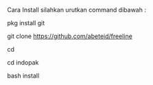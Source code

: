 Cara Install silahkan urutkan command dibawah :

pkg install git

git clone https://github.com/abeteid/freeline

cd

cd indopak

bash install
